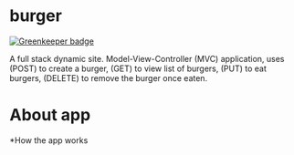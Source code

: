 # burger

[![Greenkeeper badge](https://badges.greenkeeper.io/Priscilaaris94/burger.svg)](https://greenkeeper.io/)

A full stack dynamic site. Model-View-Controller (MVC) application, uses (POST) to create a burger, (GET) to view list of burgers, (PUT) to eat burgers, (DELETE) to remove the burger once eaten. 

# About app
*How the app works

